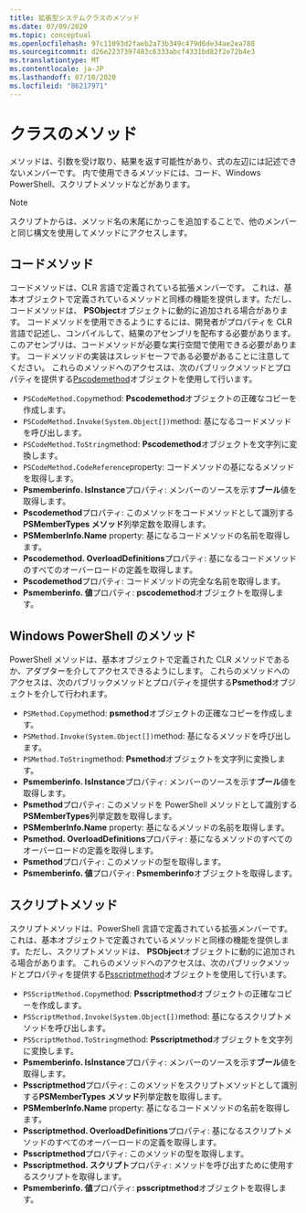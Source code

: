```yaml
---
title: 拡張型システムクラスのメソッド
ms.date: 07/09/2020
ms.topic: conceptual
ms.openlocfilehash: 97c11093d2faeb2a73b349c479d6de34ae2ea788
ms.sourcegitcommit: d26e2237397483c6333abcf4331bd82f2e72b4e3
ms.translationtype: MT
ms.contentlocale: ja-JP
ms.lasthandoff: 07/10/2020
ms.locfileid: "86217971"
---
```

# <a name="ets-class-methods"></a>クラスのメソッド

メソッドは、引数を受け取り、結果を返す可能性があり、式の左辺には記述できないメンバーです。 内で使用できるメソッドには、コード、Windows PowerShell、スクリプトメソッドなどがあります。

> [!NOTE]
> スクリプトからは、メソッド名の末尾にかっこを追加することで、他のメンバーと同じ構文を使用してメソッドにアクセスします。

## <a name="code-methods"></a>コードメソッド

コードメソッドは、CLR 言語で定義されている拡張メンバーです。 これは、基本オブジェクトで定義されているメソッドと同様の機能を提供します。ただし、コードメソッドは、 **PSObject**オブジェクトに動的に追加される場合があります。 コードメソッドを使用できるようにするには、開発者がプロパティを CLR 言語で記述し、コンパイルして、結果のアセンブリを配布する必要があります。 このアセンブリは、コードメソッドが必要な実行空間で使用できる必要があります。 コードメソッドの実装はスレッドセーフである必要があることに注意してください。 これらのメソッドへのアクセスは、次のパブリックメソッドとプロパティを提供する[Pscodemethod](/dotnet/api/system.management.automation.pscodemethod)オブジェクトを使用して行います。

- `PSCodeMethod.Copy`method: **Pscodemethod**オブジェクトの正確なコピーを作成します。
- `PSCodeMethod.Invoke(System.Object[])`method: 基になるコードメソッドを呼び出します。
- `PSCodeMethod.ToString`method: **Pscodemethod**オブジェクトを文字列に変換します。
- `PSCodeMethod.CodeReference`property: コードメソッドの基になるメソッドを取得します。
- **Psmemberinfo. IsInstance**プロパティ: メンバーのソースを示す**ブール**値を取得します。
- **Pscodemethod**プロパティ: このメソッドをコードメソッドとして識別する**PSMemberTypes メソッド**列挙定数を取得します。
- **PSMemberInfo.Name** property: 基になるコードメソッドの名前を取得します。
- **Pscodemethod. OverloadDefinitions**プロパティ: 基になるコードメソッドのすべてのオーバーロードの定義を取得します。
- **Pscodemethod**プロパティ: コードメソッドの完全な名前を取得します。
- **Psmemberinfo. 値**プロパティ: **pscodemethod**オブジェクトを取得します。

## <a name="windows-powershell-methods"></a>Windows PowerShell のメソッド

PowerShell メソッドは、基本オブジェクトで定義された CLR メソッドであるか、アダプターを介してアクセスできるようにします。 これらのメソッドへのアクセスは、次のパブリックメソッドとプロパティを提供する**Psmethod**オブジェクトを介して行われます。

- `PSMethod.Copy`method: **psmethod**オブジェクトの正確なコピーを作成します。
- `PSMethod.Invoke(System.Object[])`method: 基になるメソッドを呼び出します。
- `PSMethod.ToString`method: **Psmethod**オブジェクトを文字列に変換します。
- **Psmemberinfo. IsInstance**プロパティ: メンバーのソースを示す**ブール**値を取得します。
- **Psmethod**プロパティ: このメソッドを PowerShell メソッドとして識別する**PSMemberTypes**列挙定数を取得します。
- **PSMemberInfo.Name** property: 基になるメソッドの名前を取得します。
- **Psmethod. OverloadDefinitions**プロパティ: 基になるメソッドのすべてのオーバーロードの定義を取得します。
- **Psmethod**プロパティ: このメソッドの型を取得します。
- **Psmemberinfo. 値**プロパティ: **Psmemberinfo**オブジェクトを取得します。

## <a name="script-methods"></a>スクリプトメソッド

スクリプトメソッドは、PowerShell 言語で定義されている拡張メンバーです。 これは、基本オブジェクトで定義されているメソッドと同様の機能を提供します。ただし、スクリプトメソッドは、 **PSObject**オブジェクトに動的に追加される場合があります。 これらのメソッドへのアクセスは、次のパブリックメソッドとプロパティを提供する[Psscriptmethod](/dotnet/api/system.management.automation.psscriptmethod)オブジェクトを使用して行います。

- `PSScriptMethod.Copy`method: **Psscriptmethod**オブジェクトの正確なコピーを作成します。
- `PSScriptMethod.Invoke(System.Object[])`method: 基になるスクリプトメソッドを呼び出します。
- `PSScriptMethod.ToString`method: **Psscriptmethod**オブジェクトを文字列に変換します。
- **Psmemberinfo. IsInstance**プロパティ: メンバーのソースを示す**ブール**値を取得します。
- **Psscriptmethod**プロパティ: このメソッドをスクリプトメソッドとして識別する**PSMemberTypes メソッド**列挙定数を取得します。
- **PSMemberInfo.Name** property: 基になるコードメソッドの名前を取得します。
- **Psscriptmethod. OverloadDefinitions**プロパティ: 基になるスクリプトメソッドのすべてのオーバーロードの定義を取得します。
- **Psscriptmethod**プロパティ: このメソッドの型を取得します。
- **Psscriptmethod. スクリプト**プロパティ: メソッドを呼び出すために使用するスクリプトを取得します。
- **Psmemberinfo. 値**プロパティ: **psscriptmethod**オブジェクトを取得します。
